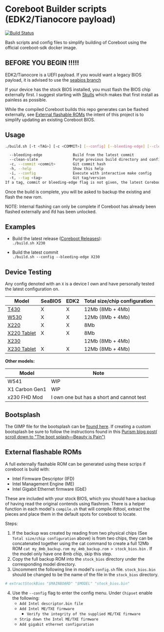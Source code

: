 # Coreboot Builder scripts (EDK2/Tianocore payload)

[![Build Status](https://travis-ci.org/Thrilleratplay/coreboot-builder-scripts.svg?branch=master)](https://travis-ci.org/Thrilleratplay/coreboot-builder-scripts)

Bash scripts and config files to simplify building of Coreboot using the official coreboot-sdk docker image.

## BEFORE YOU BEGIN !!!!!

EDK2/Tianocore is a UEFI payload.  If you would want a legacy BIOS payload, it is advised to use the [seabios branch](https://github.com/Thrilleratplay/coreboot-builder-scripts/tree/seabios)

If your device has the stock BIOS installed, you must flash the BIOS chip externally first. I suggest starting with [Skulls](https://github.com/merge/skulls) which makes that first install as painless as possible.  

While the compiled Coreboot builds this repo generates can be flashed externally, see [External flashable ROMs](#external-flashable-roms) the intent of this project is to simplify updating an existing Coreboot BIOS.  

## Usage

```bash
./build.sh [-t <TAG>] [-c <COMMIT>] [--config] [--bleeding-edge] [--clean-slate] <model>

  --bleeding-edge              Build from the latest commit
  --clean-slate                Purge previous build directory and config
  -c, --commit <commit>        Git commit hash
  -h, --help                   Show this help
  -i, --config                 Execute with interactive make config
  -t, --tag <tag>              Git tag/version
If a tag, commit or bleeding-edge flag is not given, the latest Coreboot release will be built
```

Once the build is complete, you will be asked to backup the existing and flash the new rom.

NOTE: Internal flashing can only be complete if Coreboot has already been flashed externally and ifd has been unlocked.

## Examples

* Build the latest release ([Coreboot Releases](https://coreboot.org/downloads.html)):  
  `./build.sh X230`

* Build the latest commit  
    `./build.sh --config --bleeding-edge X230`

## Device Testing

Any config denoted with an `X` is a device I own and have personally tested the latest configuration on.

| Model | SeaBIOS | EDK2 | Total size/chip configuration |
| --- | --- | --- | --- |
| [T430](t430/README.md) | X | X | 12Mb (8Mb + 4Mb) |
| [W530](W530/README.md) | X | X | 12Mb (8Mb + 4Mb) |
| [X220](x220/README.md) | X | X | 8Mb |
| [X220 Tablet](x220/README.md) | X | X | 8Mb |
| [X230](x230/README.md) | | | 12Mb (8Mb + 4Mb) |
| [X230 Tablet](x230t/README.md) | X | X | 12Mb (8Mb + 4Mb) |

**Other models:**

| Model | Note |
| --- | --- |
| W541 | WIP |
| X1 Carbon Gen1 | WIP |
| x230 FHD Mod| I own one but has a short and cannot test |

## Bootsplash

The GIMP file for the bootsplash can be [found here](https://github.com/Thrilleratplay/bootsplash-coreboot).
  If creating a custom bootsplash be sure to follow the instructions found in this
  [Purism blog post( scroll down to "The boot splash—Beauty is Pain")](https://puri.sm/posts/librem-13-coreboot-report-february-25th-2017/)

## External flashable ROMs

A full externally flashable ROM can be generated using these scrips if coreboot is build with:

* Intel Firmware Descriptor (IFD)
* Intel Management Engine (ME)
* Intel Gigabit Ethernet firmware (GbE)

These are included with your stock BIOS, which you should have a backup of having read the original contends using flashrom.
  There is a helper function in each model's `compile.sh` that will compile ifdtool, extract the pieces and place them in the
  default spots for coreboot to locate.

Steps:

1. If the backup was created by reading from two physical chips (See `Total size/chip configuration` above) is from two chips,
  they can be concatenated together using the cat command to create a full 12Mb ROM `cat my_8mb_backup.rom my_4mb_backup.rom > stock_bios.bin`
  .  If the model only have one 8mb chip, skip this step.
2. Copy the full backup ROM into the `stock_bios` directory under the corresponding model directory.
3. Uncomment the following line in model's `config.sh` file.  `stock_bios.bin` should be changed to be the name of the file in the `stock_bios` directory.

```sh
# extractStockBios "$MAINBOARD" "$MODEL" "stock_bios.bin"
```

4. Use the `--config` flag to enter the config menu.  Under `Chipset` enable the following:
   * `Add Intel descriptor.bin file`
   * `Add Intel ME/TXE firmware`
     * `Verify the integrity of the supplied ME/TXE firmware`
   * `Strip down the Intel ME/TXE firmware`
   * `Add gigabit ethernet configuration`
